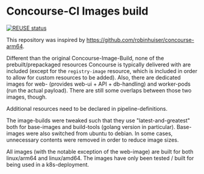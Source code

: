 Concourse-CI Images build
=========================
[![REUSE status](https://api.reuse.software/badge/github.com/gardener/concourse)](https://api.reuse.software/info/github.com/gardener/concourse)

This repository was inspired by https://github.com/robinhuiser/concourse-arm64.

Different than the original Concourse-Image-Build, none of the prebuilt/prepackaged resources
Concourse is typically delivered with are included (except for the `registry-image` resource, which
is included in order to allow for custom resources to be added). Also, there are dedicated images
for web- (provides web-ui + API + db-handling) and worker-pods (run the actual payload). There are
still some overlaps between those two images, though.

Additional resources need to be declared in pipeline-definitions.

The image-builds were tweaked such that they use "latest-and-greatest" both for base-images and
build-tools (golang version in particular). Base-images were also switched from ubuntu to debian.
In some cases, unnecessary contents were removed in order to reduce image sizes.

All images (with the notable exception of the web-image) are built for both linux/arm64 and
linux/amd64. The images have only been tested / built for being used in a k8s-deployment.
